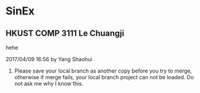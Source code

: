 # SinEx

## HKUST COMP 3111 Le Chuangji 

hehe

2017/04/09 16:56 by Yang Shaohui
1. Please save your local branch as another copy before you try to merge, otherwise if merge fails, your local branch project can not be loaded. Do not ask me why I know this. 
